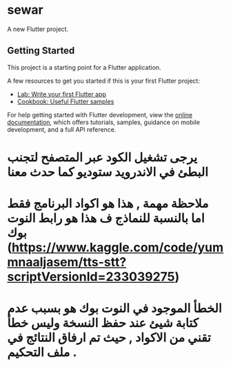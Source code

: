 # sewar

A new Flutter project.

## Getting Started

This project is a starting point for a Flutter application.

A few resources to get you started if this is your first Flutter project:

- [Lab: Write your first Flutter app](https://docs.flutter.dev/get-started/codelab)
- [Cookbook: Useful Flutter samples](https://docs.flutter.dev/cookbook)

For help getting started with Flutter development, view the
[online documentation](https://docs.flutter.dev/), which offers tutorials,
samples, guidance on mobile development, and a full API reference.



# يرجى تشغيل الكود عبر المتصفح لتجنب البطئ في الاندرويد ستوديو كما حدث معنا

# ملاحظة مهمة , هذا هو اكواد البرنامج فقط اما بالنسبة للنماذج ف هذا هو رابط النوت بوك (https://www.kaggle.com/code/yummnaaljasem/tts-stt?scriptVersionId=233039275)
# الخطأ الموجود في النوت بوك هو بسبب عدم كتابة شيئ عند حفظ النسخة وليس خطأ تقني من الاكواد , حيث تم ارفاق النتائج في ملف التحكيم .
